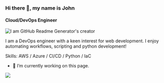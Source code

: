 ### Hi there 👋, my name is John
#### Cloud/DevOps Engineer
![I am GitHub Readme Generator's creator](https://arturssmirnovs.github.io/github-profile-readme-generator/images/banner.png)

I am a DevOps engineer with a keen interest for web development. I enjoy automating workflows, scripting and python development!

Skills: AWS / Azure / CI/CD / Python / IaC 

- 🔭 I’m currently working on this page.

![](https://komarev.com/ghpvc/?username=your-github-username&color=green)
